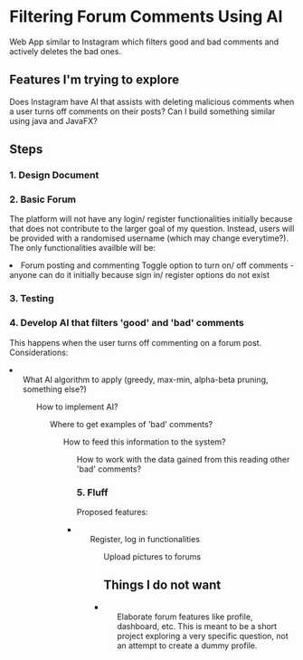 # Filtering Forum Comments Using AI
Web App similar to Instagram which filters good and bad comments and actively deletes the bad ones.

## Features I'm trying to explore
Does Instagram have AI that assists with deleting malicious comments when a user turns off comments on their posts? Can I build something similar using java and JavaFX?

## Steps

### 1. Design Document

### 2. Basic Forum
The platform will not have any login/ register functionalities initially because that does not contribute to the larger goal of my question. Instead, users will be provided with a randomised username (which may change everytime?). The only functionalities availble will be: 
<li>
Forum posting and commenting
Toggle option to turn on/ off comments - anyone can do it initially because sign in/ register options do not exist
</li>

### 3. Testing

### 4. Develop AI that filters 'good' and 'bad' comments
This happens when the user turns off commenting on a forum post.
Considerations:
<li>
<ul> What AI algorithm to apply (greedy, max-min, alpha-beta pruning, something else?)
<ul> How to implement AI?
<ul> Where to get examples of 'bad' comments?
<ul> How to feed this information to the system?
<ul> How to work with the data gained from this reading other 'bad' comments?
</li>

### 5. Fluff
Proposed features:
<li>
<ul> Register, log in functionalities
<ul> Upload pictures to forums
</li>

## Things I do not want
<li>
<ul> Elaborate forum features like profile, dashboard, etc. This is meant to be a short project exploring a very specific question, not an attempt to create a dummy profile.
</li>



